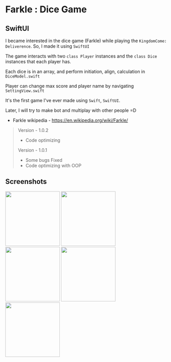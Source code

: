 #   Farkle : Dice Game
##  SwiftUI

I became interested in the dice game (Farkle) while playing the ```KingdomCome: Deliverence```. So, I made it using ```SwiftUI```

The game interacts with two ```class Player``` instances and the ```class Dice``` instances that each player has.

Each dice is in an array, and perform initiation, align, calculation in ```DiceModel.swift```

Player can change max score and player name by navigating ```SettingView.swift```

It's the first game I've ever made using ```Swift```, ```SwiftUI```.

Later, I will try to make bot and multiplay with other people =D

* Farkle wikipedia - <https://en.wikipedia.org/wiki/Farkle/>

> Version - 1.0.2
>
>   * Code optimizing
>
> Version - 1.0.1
>
>   * Some bugs Fixed
>   * Code optimizing with OOP
>

##  Screenshots

<div>
<img width="170" src="https://user-images.githubusercontent.com/69145799/89994018-8288f000-dcc2-11ea-9fad-1df895b42c97.png">
<img width="170" src="https://user-images.githubusercontent.com/69145799/89994023-83ba1d00-dcc2-11ea-8626-17ea0d8a5307.png">
<img width="170" src="https://user-images.githubusercontent.com/69145799/89994020-83218680-dcc2-11ea-820f-0bfb72a20f5c.png">
<img width="170" src="https://user-images.githubusercontent.com/69145799/89994010-80269600-dcc2-11ea-967d-41177192cfc3.png">
<img width="170" src="https://user-images.githubusercontent.com/69145799/89994016-8288f000-dcc2-11ea-914c-584e064e6686.png">
</div>
